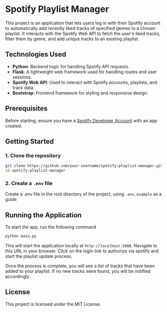 # Spotify Playlist Manager

This project is an application that lets users log in with their Spotify account to automatically add recently liked tracks of specified genres to a chosen playlist. It interacts with the Spotify Web API to fetch the user's liked tracks, filter them by genre, and add unique tracks to an existing playlist.

## Technologies Used

- **Python**: Backend logic for handling Spotify API requests.
- **Flask**: A lightweight web framework used for handling routes and user sessions.
- **Spotify Web API**: Used to interact with Spotify accounts, playlists, and track data.
- **Bootstrap**: Frontend framework for styling and responsive design.

## Prerequisites

Before starting, ensure you have a [Spotify Developer Account](https://developer.spotify.com/dashboard/login) with an app created.

## Getting Started

### 1. Clone the repository

```bash
git clone https://github.com/your-username/spotify-playlist-manager.git
cd spotify-playlist-manager
```

### 2. Create a `.env` file
Create a .env file in the root directory of the project, using `.env.example` as a guide

## Running the Application
To start the app, run the following command
```python
python main.py
```

This will start the application locally at `http://localhost:5000`. Navigate to this URL in your browser. 
Click on the login link to authorize via spotify and start the playlist update process. 

Once the process is complete, you will see a list of tracks that have been added to your playlist. If no new tracks were found, you will be notified accordingly.

## License
This project is licensed under the MIT License.

